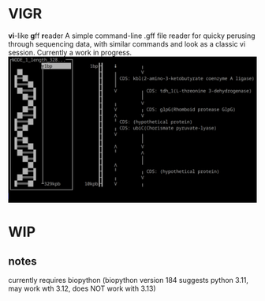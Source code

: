 # VIGR
**vi**-like **g**ff **r**eader
A simple command-line .gff file reader for quicky perusing through sequencing data, with similar commands and look as a classic vi session. Currently a work in progress.
![](https://github.com/JeffreyDeanBrown/vigr/blob/master/resource/vigr_demo.gif)

# WIP

## notes

currently requires biopython
(biopython version 184 suggests python 3.11, may work wth 3.12, does NOT work with 3.13)

